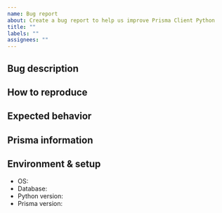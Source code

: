 ```yaml
---
name: Bug report
about: Create a bug report to help us improve Prisma Client Python
title: ""
labels: ""
assignees: ""
---
```


<!--
Thanks for helping us improve Prisma Client Python! 🙏 Please follow the sections in the template and provide as much information as possible about your problem, e.g. by enabling additional logging output.

See https://prisma-client-py.readthedocs.io/en/latest/logging/ for how to enable additional logging output.
-->

## Bug description

<!-- A clear and concise description of what the bug is. -->

## How to reproduce

<!--
Steps to reproduce the behavior:
1. Go to '...'
2. Change '....'
3. Run '....'
4. See error
-->

## Expected behavior

<!-- A clear and concise description of what you expected to happen. -->

## Prisma information

<!-- Your Prisma schema, Prisma Client Python queries, ...
Do not include your database credentials when sharing your Prisma schema! -->

## Environment & setup

<!-- In which environment does the problem occur -->

- OS: <!--[e.g. Mac OS, Windows, Debian, CentOS, ...]-->
- Database: <!--[PostgreSQL, MySQL, MariaDB or SQLite]-->
- Python version: <!--[Run `python -V` to see your Python version]-->
- Prisma version:
<!--[Run `python -m prisma -v` to see your Prisma version and paste it between the ´´´]-->

```

```
